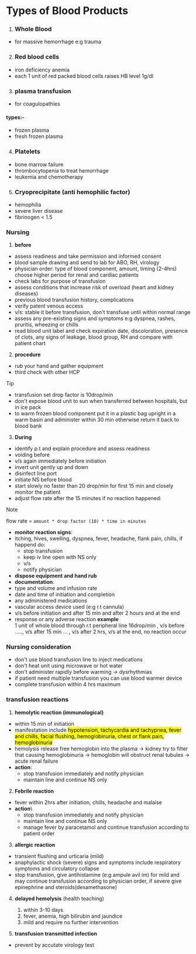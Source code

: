 # Types of Blood Products

1. ### Whole Blood
- for massive hemorrhage e:g trauma
2. ### Red blood cells
- iron deficiency anemia
- each 1 unit of red packed blood cells raises HB level 1g/dl
3. ### plasma transfusion
- for coagulopathies
#### types:-
- frozen plasma
- fresh frozen plasma
4. ### Platelets
- bone marrow failure
- thrombocytopenia to treat hemorrhage
- leukemia and chemotherapy
5. ### Cryoprecipitate (anti hemophilic factor)
- hemophilia
- severe liver disease
- fibrinogen < 1.5

### Nursing

1. **before** 
- assess readiness and take permission and informed consent
- blood sample drawing and send to lab for ABO, RH, virology
- physician order: type of blood component, amount, timing (2-4hrs) choose higher period for renal and cardiac patients
- check labs for purpose of transfusion
- assess conditions that increase risk of overload (heart and kidney diseases)
- previous blood transfusion history, complications
- verify patent venous access
- v/s: stable it before transfusion, don't transfuse until within normal range
- assess any pre-existing signs and symptoms e:g dyspnea, rashes, pruritis, wheezing or chills	
- read blood unit label and check expiration date, discoloration, presence of clots, any signs of leakage, blood group, RH and compare with patient chart

2. **procedure**
- rub your hand and gather equipment
- third check with other HCP
> [!TIP]
> - transfusion set drop factor is 10drop/min
> - don't expose blood unit to sun when transferred between hospitals, but in ice pack
> - to warm frozen blood component put it in a plastic bag upright in a warm basin and administer within 30 min otherwise return it back to blood bank 

3. **During**
- identify p.t and explain procedure and assess readiness
- voiding before
- v/s again immediately before initiation
- invert unit gently up and down
- disinfect line port
- initiate NS before blood
- start slowly no faster than 20 drop/min for first 15 min and closely monitor the patient
- adjust flow rate after the 15 minutes if no reaction happened:
>[!NOTE]
> flow rate = `amount * drop factor (10) * time in minutes`
- **monitor reaction signs**:
- itching, hives, swelling, dyspnea, fever, headache, flank pain, chills, if happend do:
	- stop transfusion
	- keep iv line open with NS only
	- v/s
	- notify physician
- **dispose equipment and hand rub**
- **documentation**:
- type and volume and infusion rate
- date and time of initiation and completion
- any administered medications
- vascular access device used (e:g r.t cannula)
- v/s before initiation and after 15 min and after 2 hours and at the end
- response or any adverse reaction
**example**\
1 unit of whole blood through r.t peripheral line 16drop/min , v/s before ....., v/s after 15 min ... , v/s after 2 hrs, v/s at the end, no reaction occur

### Nursing consideration
- don't use blood transfusion line to inject medications
- don't heat unit using microwave or hot water
- don't administer rapidly before warming -> dysrhythmias
- if patient need multiple transfusion you can use blood warmer device
- complete transfusion within 4 hrs maximum

###  transfusion reactions

1. **hemolytic reaction (immunological)**
- within 15 min of initiation
- manifestation include <mark>hypotension, tachycardia and tachypnea, fever and chills, facial flushing, hemoglobinuria, chest or flank pain, hemoglobinuria</mark>
- hemolysis release free hemoglobin into the plasma -> kidney try to filter that causing hemoglobinuria -> hemoglobin will obstruct renal tubules -> acute renal failure
- **action**:
	- stop transfusion immediately and notify physician
	- maintain line and continue NS only

2. **Febrile reaction**
- fever within 2hrs after initiation, chills, headache and malaise
- **action**\
	- stop transfusion immediately and notify physician
	- maintain line and continue NS only
	- manage fever by paracetamol and continue transfusion according to patient order

3. **allergic reaction**
- transient flushing and urticaria (mild)
- anaphylactic shock (severe) signs and symptoms include respiratory symptoms and circulatory collapse
- stop transfusion, give antihistamine (e:g ampule avil im) for mild and may continue transfusion according to physician order, if severe give epinephrine and steroids(dexamethasone)

4. **delayed hemolysis** (health teaching)
	1. within 3-10 days
	2. fever, anemia, high bilirubin and jaundice
	3. mild and require no further intervention
	
5. **transfusion transmitted infection**
- prevent by accutate virology test	